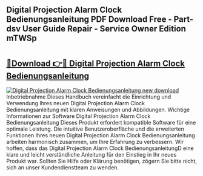 ## Digital Projection Alarm Clock Bedienungsanleitung PDF Download Free - Part-dsv User Guide Repair - Service Owner Edition mTWSp

# <h2><a href="http://df5u7qg.blite.top/?on=Digital+Projection+Alarm+Clock+Bedienungsanleitung">🔗Download 👉🔴 Digital Projection Alarm Clock Bedienungsanleitung</a></h2>

[![Digital Projection Alarm Clock Bedienungsanleitung new download](https://i.imgur.com/lujVjoI.png)](http://df5u7qg.blite.top/?on=Digital+Projection+Alarm+Clock+Bedienungsanleitung)
Inbetriebnahme Dieses Handbuch vereinfacht die Einrichtung und Verwendung Ihres neuen Digital Projection Alarm Clock Bedienungsanleitung mit klaren Anweisungen und Abbildungen. Wichtige Informationen zur Software Digital Projection Alarm Clock Bedienungsanleitung Dieses Produkt erfordert kompatible Software für eine optimale Leistung. Die intuitive Benutzeroberfläche und die erweiterten Funktionen Ihres neuen Digital Projection Alarm Clock Bedienungsanleitung arbeiten harmonisch zusammen, um Ihre Erfahrung zu verbessern. Wir hoffen, dass das Digital Projection Alarm Clock BedienungsanleitungD eine klare und leicht verständliche Anleitung für den Einstieg in Ihr neues Produkt war. Sollten Sie Hilfe oder Klärung benötigen, zögern Sie bitte nicht, sich an unser Kundendienstteam zu wenden.
